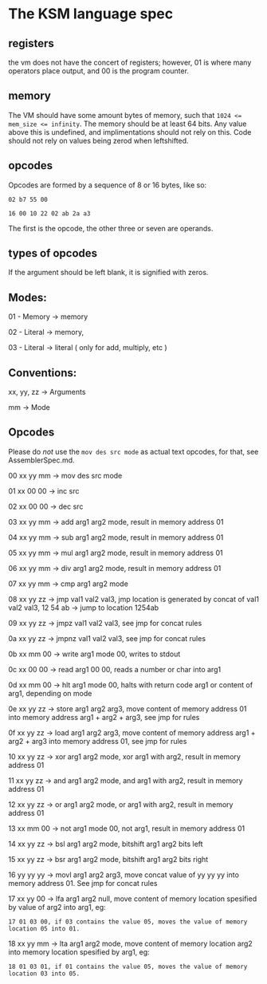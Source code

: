 # The KSM language spec

## registers

the vm does not have the concert of registers; however, 01 is where many operators place output, and 00 is the program counter.

## memory

The VM should have some amount bytes of memory, such that `1024 <= mem_size <= infinity`.
The memory should be at least 64 bits. Any value above this is undefined, and implimentations should not rely on this. Code should not rely on values being zerod when leftshifted.

## opcodes

Opcodes are formed by a sequence of 8 or 16 bytes, like so:

`02 b7 55 00`

`16 00 10 22 02 ab 2a a3`

The first is the opcode, the other three or seven are operands.

## types of opcodes

If the argument should be left blank, it is signified with zeros.

## Modes:

01 - Memory -> memory 

02 - Literal -> memory,

03 - Literal -> literal ( only for add, multiply, etc )

## Conventions:

xx, yy, zz -> Arguments

mm -> Mode

## Opcodes

Please do *not* use the `mov des src mode` as actual text opcodes, for that, see AssemblerSpec.md.

00 xx yy mm -> mov des src mode

01 xx 00 00 -> inc src

02 xx 00 00 -> dec src

03 xx yy mm -> add arg1 arg2 mode, result in memory address 01

04 xx yy mm -> sub arg1 arg2 mode, result in memory address 01

05 xx yy mm -> mul arg1 arg2 mode, result in memory address 01

06 xx yy mm -> div arg1 arg2 mode, result in memory address 01

07 xx yy mm -> cmp arg1 arg2 mode

08 xx yy zz -> jmp val1 val2 val3, jmp location is generated by concat of val1 val2 val3, 12 54 ab -> jump to location 1254ab

09 xx yy zz -> jmpz val1 val2 val3, see jmp for concat rules

0a xx yy zz -> jmpnz val1 val2 val3, see jmp for concat rules

0b xx mm 00 -> write arg1 mode 00, writes to stdout

0c xx 00 00 -> read arg1 00 00, reads a number or char into arg1

0d xx mm 00 -> hlt arg1 mode 00, halts with return code arg1 or content of arg1, depending on mode

0e xx yy zz -> store arg1 arg2 arg3, move content of memory address 01 into memory address arg1 + arg2 + arg3, see jmp for rules

0f xx yy zz -> load arg1 arg2 arg3, move content of memory address arg1 + arg2 + arg3 into memory address 01, see jmp for rules

10 xx yy zz -> xor arg1 arg2 mode, xor arg1 with arg2, result in memory address 01

11 xx yy zz -> and arg1 arg2 mode, and arg1 with arg2, result in memory address 01

12 xx yy zz -> or arg1 arg2 mode, or arg1 with arg2, result in memory address 01

13 xx mm 00 -> not arg1 mode 00, not arg1, result in memory address 01

14 xx yy zz -> bsl arg1 arg2 mode, bitshift arg1 arg2 bits left

15 xx yy zz -> bsr arg1 arg2 mode, bitshift arg1 arg2 bits right

16 yy yy yy -> movl arg1 arg2 arg3, move concat value of yy yy yy into memory address 01. See jmp for concat rules

17 xx yy 00 -> lfa arg1 arg2 null, move content of memory location spesified by value of arg2 into arg1, eg:

`17 01 03 00, if 03 contains the value 05, moves the value of memory location 05 into 01.`

18 xx yy mm -> lta arg1 arg2 mode, move content of memory location arg2 into memory location spesified by arg1, eg:

`18 01 03 01, if 01 contains the value 05, moves the value of memory location 03 into 05.`

